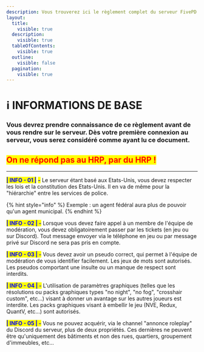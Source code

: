 ```yaml
---
description: Vous trouverez ici le règlement complet du serveur FivePD.
layout:
  title:
    visible: true
  description:
    visible: true
  tableOfContents:
    visible: true
  outline:
    visible: false
  pagination:
    visible: true
---
```


# ℹ INFORMATIONS DE BASE

### Vous devrez prendre connaissance de ce règlement avant de vous rendre sur le serveur. Dès votre première connexion au serveur, vous serez considéré comme ayant lu ce document.

## <mark style="color:red;">On ne répond pas au HRP, par du HRP !</mark>

***

<mark style="color:blue;">**| INFO - 01 |**</mark> <mark style="color:blue;">**-**</mark> Le serveur étant basé aux Etats-Unis, vous devez respecter les lois et la constitution des Etats-Unis. Il en va de même pour la "hiérarchie" entre les services de police.

{% hint style="info" %}
Exemple : un agent fédéral aura plus de pouvoir qu'un agent municipal.
{% endhint %}

<mark style="color:blue;">**| INFO - 02 | -**</mark> Lorsque vous devez faire appel à un membre de l'équipe de modération, vous devez obligatoirement passer par les tickets (en jeu ou sur Discord). Tout message envoyer via le téléphone en jeu ou par message privé sur Discord ne sera pas pris en compte.

<mark style="color:blue;">**| INFO - 03 | -**</mark> Vous devez avoir un pseudo correct, qui permet à l'équipe de modération de vous identifier facilement. Les jeux de mots sont autorisés. Les pseudos comportant une insulte ou un manque de respect sont interdits.

<mark style="color:blue;">**| INFO - 04 | -**</mark> L'utilisation de paramètres graphiques (telles que les résolutions ou packs graphiques types "no night", "no fog", "crosshair custom", etc...) visant à donner un avantage sur les autres joueurs est interdite. Les packs graphiques visant à embellir le jeu (NVE, Redux, QuantV, etc...) sont autorisés.

<mark style="color:blue;">**| INFO - 05 | -**</mark> Vous ne pouvez acquérir, via le channel "annonce roleplay" du Discord du serveur, plus de deux propriétés. Ces dernières ne peuvent être qu'uniquement des bâtiments et non des rues, quartiers, groupement d'immeubles, etc...

